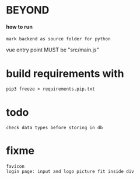 # BEYOND

#### how to run

    mark backend as source folder for python

vue entry point MUST be "src/main.js"

# build requirements with
    
    pip3 freeze > requirements.pip.txt

# todo
    check data types before storing in db

# fixme

    favicon
    login page: input and logo picture fit inside div